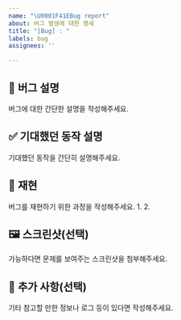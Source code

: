 ```yaml
---
name: "\U0001F41EBug report"
about: 버그 발생에 대한 명세
title: "[Bug] : "
labels: bug
assignees: ''

---
```


## 🐞 버그 설명  
버그에 대한 간단한 설명을 작성해주세요.

## ✅ 기대했던 동작 설명  
기대했던 동작을 간단히 설명해주세요.

## 🔁 재현  
버그를 재현하기 위한 과정을 작성해주세요.
1. 
2. 

## 🖼️ 스크린샷(선택) 
가능하다면 문제를 보여주는 스크린샷을 첨부해주세요.

## 🧩 추가 사항(선택)  
기타 참고할 만한 정보나 로그 등이 있다면 작성해주세요.
